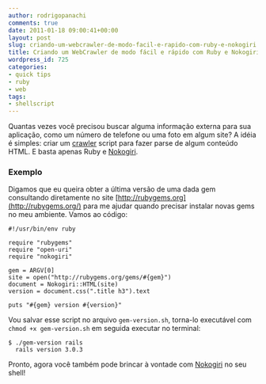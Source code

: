 ```yaml
---
author: rodrigopanachi
comments: true
date: 2011-01-18 09:00:41+00:00
layout: post
slug: criando-um-webcrawler-de-modo-facil-e-rapido-com-ruby-e-nokogiri
title: Criando um WebCrawler de modo fácil e rápido com Ruby e Nokogiri
wordpress_id: 725
categories:
- quick tips
- ruby
- web
tags:
- shellscript
---
```


Quantas vezes você precisou buscar alguma informação externa para sua aplicação, como um número de telefone ou uma foto em algum site? A idéia é simples: criar um [crawler](http://en.wikipedia.org/wiki/Web_crawler) script para fazer parse de algum conteúdo HTML. E basta apenas Ruby e [Nokogiri](http://nokogiri.org/).


### Exemplo


Digamos que eu queira obter a última versão de uma dada gem consultando diretamente no site [http://rubygems.org](http://rubygems.org/) para me ajudar quando precisar instalar novas gems no meu ambiente. Vamos ao código:

    
    #!/usr/bin/env ruby
    
    require "rubygems"
    require "open-uri"
    require "nokogiri"
    
    gem = ARGV[0]
    site = open("http://rubygems.org/gems/#{gem}")
    document = Nokogiri::HTML(site)
    version = document.css(".title h3").text
    
    puts "#{gem} version #{version}"


Vou salvar esse script no arquivo `gem-version.sh`, torna-lo executável com `chmod +x gem-version.sh` em seguida executar no terminal:

    
    $ ./gem-version rails
      rails version 3.0.3


Pronto, agora você também pode brincar à vontade com [Nokogiri](http://github.com/tenderlove/nokogiri) no seu shell!
